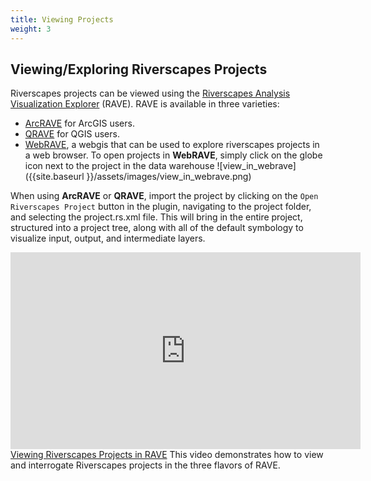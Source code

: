 ```yaml
---
title: Viewing Projects
weight: 3
---
```


## Viewing/Exploring Riverscapes Projects
Riverscapes projects can be viewed using the [Riverscapes Analysis Visualization Explorer](https://rave.riverscapes.net) (RAVE). RAVE is available in three varieties:
- [ArcRAVE](https://rave.riverscapes.net/Download/install_arcrave.html) for ArcGIS users.
- [QRAVE](https://rave.riverscapes.net/Download/install_qrave.html) for QGIS users.
- [WebRAVE](https://rave.riverscapes.net/Download/install_webrave.html), a webgis that can be used to explore riverscapes projects in a web browser. To open projects in **WebRAVE**, simply click on the globe icon next to the project in the data warehouse ![view_in_webrave]({{site.baseurl }}/assets/images/view_in_webrave.png)

When using **ArcRAVE** or **QRAVE**, import the project by clicking on the `Open Riverscapes Project` button in the plugin, navigating to the project folder, and selecting the project.rs.xml file. This will bring in the entire project, structured into a project tree, along with all of the default symbology to visualize input, output, and intermediate layers.

<div class="card">
  <div class="card-section">
    <div class="responsive-embed">
      <iframe width="560" height="315" src="https://www.youtube.com/embed/Q9r_QsTSa3o" frameborder="0" allow="accelerometer; autoplay; encrypted-media; gyroscope; picture-in-picture" allowfullscreen></iframe>
    </div>
    <i class="fa fa-youtube-play" aria-hidden="true"></i>
    <a href="https://www.youtube.com/embed/Q9r_QsTSa3o" target="_blank">Viewing Riverscapes Projects in RAVE</a> This video demonstrates how to view and interrogate Riverscapes projects in the three flavors of RAVE.
  </div>
</div>
